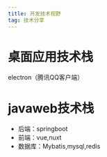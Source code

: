 ```yaml
---
title: 开发技术视野
tag: 技术分享
---
```


# 桌面应用技术栈
electron（腾讯QQ客户端）
# javaweb技术栈
- 后端：springboot
- 前端：vue,nuxt
- 数据库：Mybatis,mysql,redis